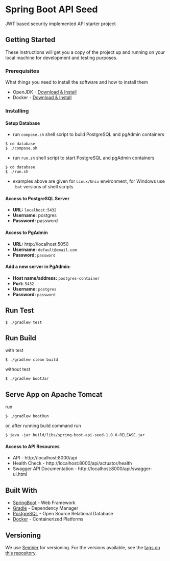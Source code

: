 # Spring Boot API Seed

JWT based security implemented API starter project

## Getting Started

These instructions will get you a copy of the project up and running on your local machine for development and testing purposes.

### Prerequisites

What things you need to install the software and how to install them

* OpenJDK - [Download & Install](https://openjdk.java.net/install/)
* Docker - [Download & Install](https://www.docker.com/get-started)

### Installing

#### Setup Database
* run `compose.sh` shell script to build PostgreSQL and pgAdmin containers

```
$ cd database
$ ./compose.sh
```

* run `run.sh` shell script to start PostgreSQL and pgAdmin containers

```
$ cd database
$ ./run.sh
```

- examples above are given for `Linux/Unix` environment, for Windows use `.bat` versions of shell scripts

#### Access to PostgreSQL Server
* **URL:** `localhost:5432`
* **Username:** postgres
* **Password:** password

#### Access to PgAdmin
* **URL:** http://localhost:5050
* **Username:** `default@email.com`
* **Password:** `password`

#### Add a new server in PgAdmin:
* **Host name/address:** `postgres-container`
* **Port:** `5432`
* **Username:** `postgres`
* **Password:** `password`

## Run Test

```
$ ./gradlew test
```

## Run Build

with test
```
$ ./gradlew clean build
```

without test
```
$ ./gradlew bootJar
```

## Serve App on Apache Tomcat

run
```
$ ./gradlew bootRun
```

or, after running build command run

```
$ java -jar build/libs/spring-boot-api-seed-1.0.0-RELEASE.jar
```

#### Access to API Resources
* API - http://localhost:8000/api
* Health Check - http://localhost:8000/api/actuator/health
* Swagger API Documentation - http://localhost:8000/api/swagger-ui.html

## Built With

* [SpringBoot](https://spring.io/projects/spring-boot) - Web Framework
* [Gradle](https://gradle.org/) - Dependency Manager
* [PostgreSQL](https://www.postgresql.org/) - Open Source Relational Database
* [Docker](https://www.docker.com/) - Containerized Platforms

## Versioning

We use [SemVer](http://semver.org/) for versioning. For the versions available, see the [tags on this repository](https://github.com/saygiselim/spring-boot-api-seed/tags). 
